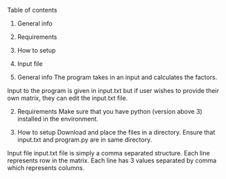 Table of contents

1. General info
2. Requirements
3. How to setup
4. Input file

1. General info
The program takes in an input and calculates the factors.

Input to the program is given in input.txt but if user wishes to provide their own matrix, they can edit the input.txt file.

2. Requirements
Make sure that you have python (version above 3) installed in the environment.

3. How to setup
Download and place the files in a directory. Ensure that input.txt and program.py are in same directory. 

Input file
input.txt file is simply a comma separated structure. 
Each line represents row in the matrix.
Each line has 3 values separated by comma which represents columns.

